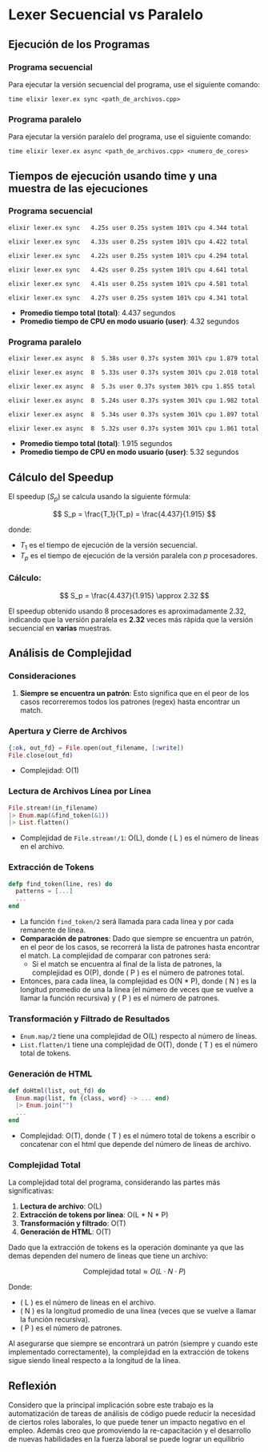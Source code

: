 # Lexer Secuencial vs Paralelo

## Ejecución de los Programas
### Programa secuencial
Para ejecutar la versión secuencial del programa, use el siguiente comando:
```
time elixir lexer.ex sync <path_de_archivos.cpp>
```

### Programa paralelo
Para ejecutar la versión paralelo del programa, use el siguiente comando:
```
time elixir lexer.ex async <path_de_archivos.cpp> <numero_de_cores>
```

## Tiempos de ejecución usando time y una muestra de las ejecuciones
### Programa secuencial
```
elixir lexer.ex sync   4.25s user 0.25s system 101% cpu 4.344 total
```
```
elixir lexer.ex sync   4.33s user 0.25s system 101% cpu 4.422 total
```
```
elixir lexer.ex sync   4.22s user 0.25s system 101% cpu 4.294 total
```
```
elixir lexer.ex sync   4.42s user 0.25s system 101% cpu 4.641 total
```
```
elixir lexer.ex sync   4.41s user 0.25s system 101% cpu 4.581 total
```
```
elixir lexer.ex sync   4.27s user 0.25s system 101% cpu 4.341 total
```
- **Promedio tiempo total (total)**: 4.437 segundos
- **Promedio tiempo de CPU en modo usuario (user)**: 4.32 segundos

### Programa paralelo
```
elixir lexer.ex async  8  5.38s user 0.37s system 301% cpu 1.879 total
```
```
elixir lexer.ex async  8  5.33s user 0.37s system 301% cpu 2.018 total
```
```
elixir lexer.ex async  8  5.3s user 0.37s system 301% cpu 1.855 total
```
```
elixir lexer.ex async  8  5.24s user 0.37s system 301% cpu 1.982 total
```
```
elixir lexer.ex async  8  5.34s user 0.37s system 301% cpu 1.897 total
```
```
elixir lexer.ex async  8  5.32s user 0.37s system 301% cpu 1.861 total
```
- **Promedio tiempo total (total)**: 1.915 segundos
- **Promedio tiempo de CPU en modo usuario (user)**: 5.32 segundos

## Cálculo del Speedup

El speedup ($S_p$) se calcula usando la siguiente fórmula:

$$
S_p = \frac{T_1}{T_p} = \frac{4.437}{1.915}
$$

donde:
- $T_1$ es el tiempo de ejecución de la versión secuencial.
- $T_p$ es el tiempo de ejecución de la versión paralela con $p$ procesadores.

### Cálculo:
$$
S_p = \frac{4.437}{1.915}  \approx  2.32
$$

El speedup obtenido usando 8 procesadores es aproximadamente 2.32, indicando que la versión paralela es **2.32** veces más rápida que la versión secuencial en **varias** muestras.


## Análisis de Complejidad

### Consideraciones
1. **Siempre se encuentra un patrón**: Esto significa que en el peor de los casos recorreremos todos los patrones (regex) hasta encontrar un match.

### Apertura y Cierre de Archivos
```elixir
{:ok, out_fd} = File.open(out_filename, [:write])
File.close(out_fd)
```
- Complejidad: O(1)

### Lectura de Archivos Línea por Línea
```elixir
File.stream!(in_filename)
|> Enum.map(&find_token(&1))
|> List.flatten()
```
- Complejidad de `File.stream!/1`: O(L), donde \( L \) es el número de líneas en el archivo.

### Extracción de Tokens
```elixir
defp find_token(line, res) do
  patterns = [...]
  ...
end
```
- La función `find_token/2` será llamada para cada línea y por cada remanente de línea.
- **Comparación de patrones**: Dado que siempre se encuentra un patrón, en el peor de los casos, se recorrerá la lista de patrones hasta encontrar el match. La complejidad de comparar con patrones será:
  - Si el match se encuentra al final de la lista de patrones, la complejidad es O(P), donde \( P \) es el número de patrones total.
- Entonces, para cada línea, la complejidad es O(N \* P), donde \( N \) es la longitud promedio de una la línea (el número de veces que se vuelve a llamar la función recursiva) y \( P \) es el número de patrones.

### Transformación y Filtrado de Resultados
- `Enum.map/2` tiene una complejidad de O(L) respecto al número de líneas.
- `List.flatten/1` tiene una complejidad de O(T), donde \( T \) es el número total de tokens.

### Generación de HTML
```elixir
def doHtml(list, out_fd) do
  Enum.map(list, fn {class, word} -> ... end)
  |> Enum.join("")
  ...
end
```
- Complejidad: O(T), donde \( T \) es el número total de tokens a escribir o concatenar con el html que depende del número de líneas de archivo.

### Complejidad Total

La complejidad total del programa, considerando las partes más significativas:
1. **Lectura de archivo**: O(L)
2. **Extracción de tokens por línea**: O(L \* N \* P)
3. **Transformación y filtrado**: O(T)
4. **Generación de HTML**: O(T)

Dado que la extracción de tokens es la operación dominante ya que las demas dependen del numero de lineas que tiene un archivo:

$$ \text{Complejidad~total} \approx O(L \cdot N \cdot P) $$

Donde:
- \( L \) es el número de líneas en el archivo.
- \( N \) es la longitud promedio de una línea (veces que se vuelve a llamar la función recursiva).
- \( P \) es el número de patrones.

Al asegurarse que siempre se encontrará un patrón (siempre y cuando este implementado correctamente), la complejidad en la extracción de tokens sigue siendo lineal respecto a la longitud de la línea.

## Reflexión
Considero que la principal implicación sobre este trabajo es la automatización de tareas de análisis de código puede reducir la necesidad de ciertos roles laborales, lo que puede tener un impacto negativo en el empleo. Además creo que promoviendo la re-capacitación y el desarrollo de nuevas habilidades en la fuerza laboral se puede lograr un equilibrio